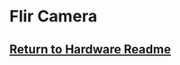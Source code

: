 # Flir Camera
## [Return to Hardware Readme](https://github.com/ARTS-Laboratory/Senior-Design-Project-EMCH427-002-Team-4-Downey/tree/main/CLAMS_Hardware#readme)
